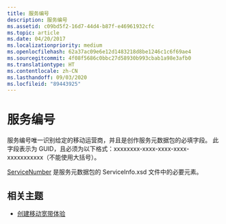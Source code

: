```yaml
---
title: 服务编号
description: 服务编号
ms.assetid: c09bd5f2-16d7-44d4-b87f-e46961932cfc
ms.topic: article
ms.date: 04/20/2017
ms.localizationpriority: medium
ms.openlocfilehash: 62a37ac09e6e12d1483218d8be1246c1c6f69ae4
ms.sourcegitcommit: 4f08f5686c0bbc27d58930b993cbab1a98e3afb0
ms.translationtype: HT
ms.contentlocale: zh-CN
ms.lasthandoff: 09/03/2020
ms.locfileid: "89443925"
---
```

# <a name="service-number"></a>服务编号


服务编号唯一识别给定的移动运营商，并且是创作服务元数据包的必填字段。 此字段表示为 GUID，且必须为以下格式：xxxxxxxx-xxxx-xxxx-xxxx-xxxxxxxxxxx（不能使用大括号）。

[ServiceNumber](../mobilebroadband/servicenumber.md) 是服务元数据包的 ServiceInfo.xsd 文件中的必要元素。

## <a name="span-idrelated_topicsspanrelated-topics"></a><span id="related_topics"></span>相关主题

- [创建移动宽带体验](./create-a-mobile-broadband-experience.md)

 

